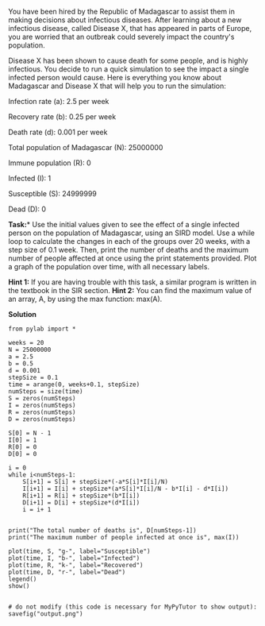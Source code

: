 


You have been hired by the Republic of Madagascar to assist them in making decisions about infectious diseases. After learning about a new infectious disease, called Disease X, that has appeared in parts of Europe, you are worried that an outbreak could severely impact the country's population. 

Disease X has been shown to cause death for some people, and is highly infectious. You decide to run a quick simulation to see the impact a single infected person would cause. Here is everything you know about Madagascar and Disease X that will help you to run the simulation:

Infection rate (a): 2.5 per week

Recovery rate (b): 0.25 per week

Death rate (d): 0.001 per week

Total population of Madagascar (N): 25000000

Immune population (R): 0

Infected (I): 1

Susceptible (S): 24999999

Dead (D): 0

**Task:*** Use the initial values given to see the effect of a single infected person on the population of Madagascar, using an SIRD model. Use a while loop to calculate the changes in each of the groups over 20 weeks, with a step size of 0.1 week. Then, print the number of deaths and the maximum number of people affected at once using the print statements provided. Plot a graph of the population over time, with all necessary labels. 

**Hint 1:** If you are having trouble with this task, a similar program is written in the textbook in the SIR section. 
**Hint 2:** You can find the maximum value of an array, A, by using the max function: max(A). 

**Solution**

````
from pylab import *

weeks = 20
N = 25000000
a = 2.5
b = 0.5
d = 0.001
stepSize = 0.1
time = arange(0, weeks+0.1, stepSize)
numSteps = size(time)
S = zeros(numSteps)
I = zeros(numSteps)
R = zeros(numSteps)
D = zeros(numSteps)

S[0] = N - 1
I[0] = 1
R[0] = 0
D[0] = 0

i = 0
while i<numSteps-1:
    S[i+1] = S[i] + stepSize*(-a*S[i]*I[i]/N)
    I[i+1] = I[i] + stepSize*(a*S[i]*I[i]/N - b*I[i] - d*I[i])
    R[i+1] = R[i] + stepSize*(b*I[i])
    D[i+1] = D[i] + stepSize*(d*I[i])
    i = i+ 1
    
    
print("The total number of deaths is", D[numSteps-1])
print("The maximum number of people infected at once is", max(I))

plot(time, S, "g-", label="Susceptible")
plot(time, I, "b-", label="Infected")
plot(time, R, "k-", label="Recovered")
plot(time, D, "r-", label="Dead")
legend()
show()


# do not modify (this code is necessary for MyPyTutor to show output):
savefig("output.png")


````



